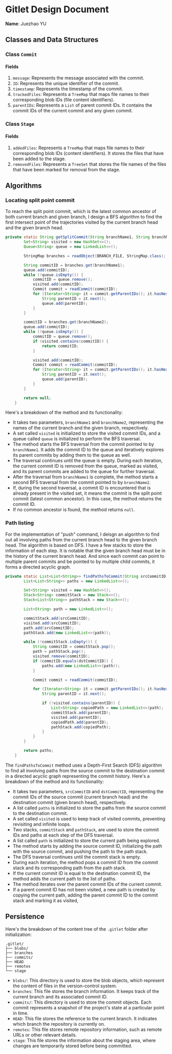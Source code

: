# Gitlet Design Document

**Name**: Juezhao YU

## Classes and Data Structures

### Class `Commit`

#### Fields

1. `message`: Represents the message associated with the commit.
2. `ID`: Represents the unique identifier of the commit.
3. `timestamp`: Represents the timestamp of the commit.
4. `trackedFiles`: Represents a `TreeMap` that maps file names to their corresponding blob IDs (file content identifiers).
5. `parentIDs`: Represents a `List` of parent commit IDs. It contains the commit IDs of the current commit and any given commit.


### Class `Stage`

#### Fields

1. `addedFiles`: Represents a `TreeMap` that maps file names to their corresponding blob IDs (content identifiers). It stores the files that have been added to the stage.
2. `removedFiles`: Represents a `TreeSet` that stores the file names of the files that have been marked for removal from the stage.


## Algorithms

### Locating split point commit

To reach the split point commit, which is the latest common ancestor of both current branch and given branch, I design a BFS algorithm to find the first intersect point of the trajectories visited by the current branch head and the given branch head.

```java
private static String getSplitCommit(String branchName1, String branchName2) {
        Set<String> visited = new HashSet<>();
        Queue<String> queue = new LinkedList<>();

        StringMap branches = readObject(BRANCH_FILE, StringMap.class);

        String commitID = branches.get(branchName1);
        queue.add(commitID);
        while (!queue.isEmpty()) {
            commitID = queue.remove();
            visited.add(commitID);
            Commit commit = readCommit(commitID);
            for (Iterator<String> it = commit.getParentIDs(); it.hasNext(); ) {
                String parentID = it.next();
                queue.add(parentID);
            }
        }

        commitID = branches.get(branchName2);
        queue.add(commitID);
        while (!queue.isEmpty()) {
            commitID = queue.remove();
            if (visited.contains(commitID)) {
                return commitID;
            }

            visited.add(commitID);
            Commit commit = readCommit(commitID);
            for (Iterator<String> it = commit.getParentIDs(); it.hasNext(); ) {
                String parentID = it.next();
                queue.add(parentID);
            }
        }

        return null;
    }
```
Here's a breakdown of the method and its functionality:
- It takes two parameters, `branchName1` and `branchName2`, representing the names of the current branch and the given branch, respectively.
- A set called `visited` is initialized to store the visited commit IDs, and a queue called `queue` is initialized to perform the BFS traversal.
- The method starts the BFS traversal from the commit pointed to by `branchName1`. It adds the commit ID to the queue and iteratively explores its parent commits by adding them to the queue as well.
- The traversal continues until the queue is empty. During each iteration, the current commit ID is removed from the queue, marked as visited, and its parent commits are added to the queue for further traversal.
- After the traversal from `branchName1` is complete, the method starts a second BFS traversal from the commit pointed to by `branchName2`.
- If, during the second traversal, a commit ID is encountered that is already present in the visited set, it means the commit is the split point commit (latest common ancestor). In this case, the method returns the commit ID.
- If no common ancestor is found, the method returns `null`.

### Path listing

For the implementation of "push" command, I deisgn  an algorithm to find out all involving paths from the current branch head to the given branch head. The algorithm is based on DFS. I have a few stacks to store the information of each step. It is notable that the given branch head must be in the history of the current branch head. And since each commit can point to multiple parent commits and be pointed to by multiple child commits, it forms a directed acyclic graph.

```java
private static List<List<String>> findPathsToCommit(String srcCommitID, String dstCommitID) {
        List<List<String>> paths = new LinkedList<>();

        Set<String> visited = new HashSet<>();
        Stack<String> commitStack = new Stack<>();
        Stack<List<String>> pathStack = new Stack<>();

        List<String> path = new LinkedList<>();

        commitStack.add(srcCommitID);
        visited.add(srcCommitID);
        path.add(srcCommitID);
        pathStack.add(new LinkedList<>(path));

        while (!commitStack.isEmpty()) {
            String commitID = commitStack.pop();
            path = pathStack.pop();
            visited.remove(commitID);
            if (commitID.equals(dstCommitID)) {
                paths.add(new LinkedList<>(path));
            }

            Commit commit = readCommit(commitID);

            for (Iterator<String> it = commit.getParentIDs(); it.hasNext(); ) {
                String parentID = it.next();

                if (!visited.contains(parentID)) {
                    List<String> copiedPath = new LinkedList<>(path);
                    commitStack.add(parentID);
                    visited.add(parentID);
                    copiedPath.add(parentID);
                    pathStack.add(copiedPath);
                }
            }
        }

        return paths;
    }
```

The `findPathsToCommit` method uses a Depth-First Search (DFS) algorithm to find all involving paths from the source commit to the destination commit in a directed acyclic graph representing the commit history. Here's a breakdown of the method and its functionality:
- It takes two parameters, `srcCommitID` and `dstCommitID`, representing the commit IDs of the source commit (current branch head) and the destination commit (given branch head), respectively. 
- A list called `paths` is initialized to store the paths from the source commit to the destination commit.
- A set called `visited` is used to keep track of visited commits, preventing revisiting and infinite loops.
- Two stacks, `commitStack` and `pathStack`, are used to store the commit IDs and paths at each step of the DFS traversal.
- A list called `path` is initialized to store the current path being explored.
- The method starts by adding the source commit ID, initializing the path with the source commit, and pushing the path to the path stack.
- The DFS traversal continues until the commit stack is empty.
- During each iteration, the method pops a commit ID from the commit stack and its corresponding path from the path stack.
- If the current commit ID is equal to the destination commit ID, the method adds the current path to the list of paths.
- The method iterates over the parent commit IDs of the current commit.
- If a parent commit ID has not been visited, a new path is created by copying the current path, adding the parent commit ID to the commit stack and marking it as visited,


## Persistence

Here's the breakdown of the content tree of the `.gitlet` folder after initialization:

```
.gitlet/
├── blobs/
├── branches
├── commits/
├── HEAD
├── remotes
└── stage
```

- `blobs/`: This directory is used to store the blob objects, which represent the content of files in the version-control system.
- `branches`: This file stores the branch information. It keeps track of the current branch and its associated commit ID.
- `commits/`: This directory is used to store the commit objects. Each commit represents a snapshot of the project's state at a particular point in time.
- `HEAD`: This file stores the reference to the current branch. It indicates which branch the repository is currently on.
- `remotes`: This file stores remote repository information, such as remote URLs or other relevant details.
- `stage`: This file stores the information about the staging area, where changes are temporarily stored before being committed.




